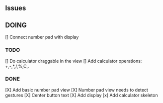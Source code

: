 ## Issues

## DOING
[] Connect number pad with display

### TODO
[] Do calculator draggable in the view
[] Add calculator operations: +,-,*,/,%,C,.

### DONE
[X] Add basic number pad view
[X] Number pad view needs to detect gestures
[X] Center button text
[X] Add display
[x] Add calculator skeleton
